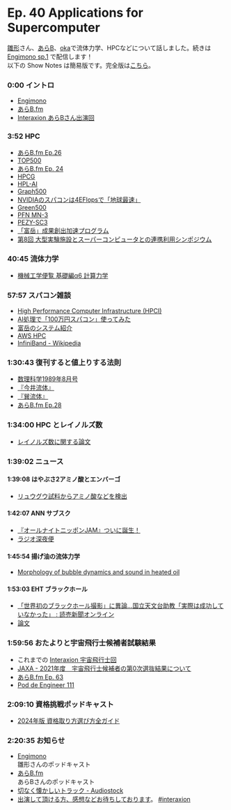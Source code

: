 # Ep. 40 Applications for Supercomputer

[雛形](https://twitter.com/hinahypersonica)さん、[あらB](https://twitter.com/ark_B)、[oka](https://twitter.com/nowohyeah)で流体力学、HPCなどについて話しました。続きは [Engimono sp.1](https://hinata152.github.io/engimono/episode/sp1) で配信します！  
以下の Show Notes は簡易版です。完全版は[こちら](https://interaxion-podcast.github.io/40)。

### 0:00 イントロ

- [Engimono](https://hinata152.github.io/engimono/)
- [あらB.fm](https://arkbfm.github.io/)
- [Interaxion あらBさん出演回](https://interaxion-podcast.github.io/starring/#あらB)

### 3:52 HPC

- [あらB.fm Ep.26](https://anchor.fm/arkbfm/episodes/Ep--26-I-dont-want-to-be-literally-FIRE-e16isqq)
- [TOP500](https://www.top500.org/)
- [あらB.fm Ep. 24](https://arkbfm.github.io/episode/24)  
- [HPCG](https://www.top500.org/lists/hpcg/2022/06/)  
- [HPL-AI](https://www.hpl-ai.org/doc/results)
- [Graph500](https://graph500.org/)
- [NVIDIAのスパコンは4EFlopsで「地球最速」](https://monoist.itmedia.co.jp/mn/articles/2105/31/news048.html)
- [Green500](https://www.top500.org/lists/green500/2022/06/)
- [PFN MN-3](https://www.preferred.jp/ja/news/pr20211116/)
- [PEZY-SC3](https://en.wikichip.org/wiki/pezy/pezy-scx/pezy-sc3)
- [「富岳」成果創出加速プログラム](https://fugaku100kei.jp/fugaku/promoting_research.html)
- [第8回 大型実験施設とスーパーコンピュータとの連携利用シンポジウム](http://www.spring8.or.jp/ja/science/meetings/2022/220930/)

### 40:45 流体力学

- [機械工学便覧 基礎編α6 計算力学](https://doi.org/10.1299/jsmemag.110.1063_App2)

### 57:57 スパコン雑談

- [High Performance Computer Infrastructure (HPCI)](https://www.hpci-office.jp/)
- [AI処理で「100万円スパコン」使ってみた](https://www.itmedia.co.jp/news/articles/2103/02/news007.html)
- [富岳のシステム紹介](https://www.r-ccs.riken.jp/fugaku/system/)  
- [AWS HPC](https://aws.amazon.com/jp/hpc/)
- [InfiniBand - Wikipedia](https://ja.wikipedia.org/wiki/InfiniBand)

### 1:30:43 復刊すると値上りする法則

- [数理科学1989年8月号](https://amzn.to/3INZmk5)
- [『今井流体』](https://amzn.to/3IVGyj1)
- [『巽流体』](https://amzn.to/3RHtqSH)
- [あらB.fm Ep.28](https://anchor.fm/arkbfm/episodes/Ep--28-Alcoholic-Doctoral-Graduate-Student-e176crv)

### 1:34:00 HPC とレイノルズ数

- [レイノルズ数に関する論文](https://doi.org/10.1063/1.3676783)

### 1:39:02 ニュース

#### 1:39:08 はやぶさ2アミノ酸とエンバーゴ

- [リュウグウ試料からアミノ酸などを検出](https://www.astroarts.co.jp/article/hl/a/12574_ryugu)

#### 1:42:07 ANN サブスク

- [『オールナイトニッポンJAM』ついに誕生！](https://news.1242.com/article/367929)
- [ラジオ深夜便](https://www4.nhk.or.jp/shinyabin/)

#### 1:45:54 揚げ油の流体力学

- [Morphology of bubble dynamics and sound in heated oil](https://aip.scitation.org/doi/10.1063/5.0088065)

#### 1:53:03 EHT ブラックホール

- [「世界初のブラックホール撮影」に異論…国立天文台助教「実際は成功していなかった」 : 読売新聞オンライン](https://www.yomiuri.co.jp/science/20220630-OYT1T50259/)
- [論文](https://iopscience.iop.org/article/10.3847/1538-4357/ac6ddb)

### 1:59:56 おたよりと宇宙飛行士候補者試験結果

- これまでの [Interaxion 宇宙飛行士回](https://interaxion-podcast.github.io/tags/#%E5%AE%87%E5%AE%99%E9%A3%9B%E8%A1%8C%E5%A3%AB)
- [JAXA - 2021年度　宇宙飛行士候補者の第0次選抜結果について](https://www.jaxa.jp/press/2022/06/20220628-1_j.html)
- [あらB.fm Ep. 63](https://anchor.fm/arkbfm/episodes/Ep--63-Sense-of-resolution-100-e1jsrpr)  
- [Pod de Engineer 111](https://anchor.fm/pod-de-engineer/episodes/111--KVM-Quest-2-e1kjcoj)

### 2:09:10 資格挑戦ポッドキャスト

- [2024年版 資格取り方選び方全ガイド](https://amzn.to/3yRXLVW)

### 2:20:35 お知らせ

- [Engimono](https://hinata152.github.io/engimono/)  
  雛形さんのポッドキャスト
- [あらB.fm](https://twitter.com/arkbfm)  
  あらBさんのポッドキャスト
- [切なく懐かしいトラック - Audiostock](https://audiostock.jp/audio/1267554)
- [出演して頂ける方、感想などお待ちしております](https://interaxion-podcast.github.io/feedback/)。 [#interaxion](https://twitter.com/hashtag/interaxion)
